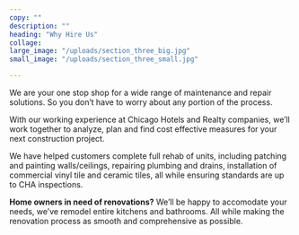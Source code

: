 ```yaml
---
copy: ""
description: ""
heading: "Why Hire Us"
collage:
large_image: "/uploads/section_three_big.jpg"
small_image: "/uploads/section_three_small.jpg"

---
```

We are your one stop shop for a wide range of maintenance and repair solutions. So you don’t have to worry about any portion of the process.

With our working experience at Chicago Hotels and Realty companies, we’ll work together to analyze, plan and find cost effective measures for your next construction project.

We have helped customers complete full rehab of units, including patching and painting walls/ceilings, repairing plumbing and drains, installation of commercial vinyl tile and ceramic tiles, all while ensuring standards are up to CHA inspections.

**Home owners in need of renovations?** We’ll be happy to accomodate your needs, we’ve remodel entire kitchens and bathrooms. All while making the renovation process as smooth and comprehensive as possible.